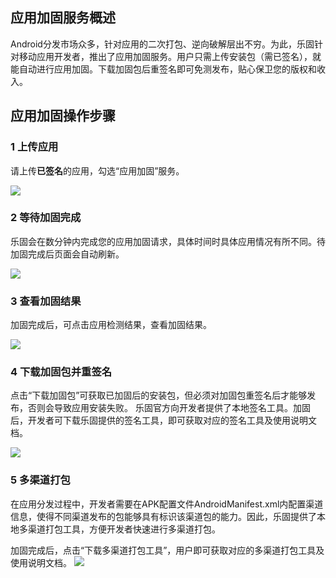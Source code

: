 ## 应用加固服务概述
Android分发市场众多，针对应用的二次打包、逆向破解层出不穷。为此，乐固针对移动应用开发者，推出了应用加固服务。用户只需上传安装包（需已签名），就能自动进行应用加固。下载加固包后重签名即可免测发布，贴心保卫您的版权和收入。


## 应用加固操作步骤


### 1 上传应用

请上传**已签名**的应用，勾选“应用加固”服务。

![](//mccdn.qcloud.com/static/img/1d96e34d193e88a9f3a36fd4a73cf03f/image.png)

### 2 等待加固完成

乐固会在数分钟内完成您的应用加固请求，具体时间时具体应用情况有所不同。待加固完成后页面会自动刷新。

![](//mccdn.qcloud.com/static/img/88bf31f5339a956170533836b7ef2904/image.png)

### 3 查看加固结果

加固完成后，可点击应用检测结果，查看加固结果。

![](//mccdn.qcloud.com/static/img/62a6e58aa5751beb3663855da4a28899/image.png)

### 4 下载加固包并重签名

点击“下载加固包”可获取已加固后的安装包，但必须对加固包重签名后才能够发布，否则会导致应用安装失败。
乐固官方向开发者提供了本地签名工具。加固后，开发者可下载乐固提供的签名工具，即可获取对应的签名工具及使用说明文档。

 ![](//mccdn.qcloud.com/static/img/118cb9cf2a1428567cf3b6f32f6718d2/image.png)
 
### 5 多渠道打包
在应用分发过程中，开发者需要在APK配置文件AndroidManifest.xml内配置渠道信息，使得不同渠道发布的包能够具有标识该渠道包的能力。因此，乐固提供了本地多渠道打包工具，方便开发者快速进行多渠道打包。

加固完成后，点击“下载多渠道打包工具”，用户即可获取对应的多渠道打包工具及使用说明文档。
![](//mccdn.qcloud.com/static/img/4042967d343c7216b2313657a55c9410/image.png)
